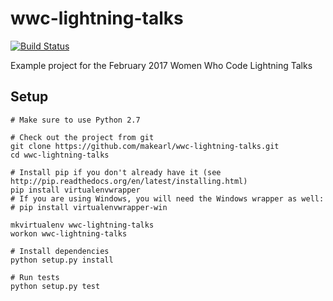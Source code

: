# wwc-lightning-talks

[![Build Status](https://travis-ci.org/makearl/wwc-lightning-talks.svg?branch=master)](https://travis-ci.org/makearl/wwc-lightning-talks)

Example project for the February 2017 Women Who Code Lightning Talks

## Setup

```
# Make sure to use Python 2.7

# Check out the project from git
git clone https://github.com/makearl/wwc-lightning-talks.git
cd wwc-lightning-talks

# Install pip if you don't already have it (see http://pip.readthedocs.org/en/latest/installing.html)
pip install virtualenvwrapper
# If you are using Windows, you will need the Windows wrapper as well:
# pip install virtualenvwrapper-win

mkvirtualenv wwc-lightning-talks
workon wwc-lightning-talks

# Install dependencies
python setup.py install

# Run tests
python setup.py test
```


